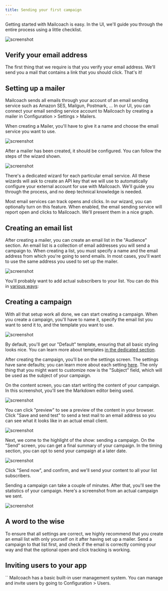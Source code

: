 ```yaml
---
title: Sending your first campaign
---
```


Getting started with Mailcoach is easy. In the UI, we'll guide you through the entire process using a little checklist.

![screenshot](/images/docs/self-hosted/v6/first/onboard.jpg)

## Verify your email address

The first thing that we require is that you verify your email address. We'll send you a mail that contains a link that you should click. That's it!

## Setting up a mailer

Mailcoach sends all emails through your account of an email sending service such as Amazon SES, Mailgun, Postmark, ...
In our UI, you can connect your email sending service account to Mailcoach by creating a mailer in Configuration > Settings > Mailers.

When creating a Mailer, you'll have to give it a name and choose the email service you want to use.

![screenshot](/images/docs/self-hosted/v6/first/create-mailer.jpg)

After a mailer has been created, it should be configured. You can follow the steps of the wizard shown.

![screenshot](/images/docs/self-hosted/v6/first/mailer.jpg)

There's a dedicated wizard for each particular email service. All these wizards will ask to create an API key that we will use to automatically configure your external account for use with Mailcoach. We'll guide you through the process, and no deep technical knowledge is needed.

Most email services can track opens and clicks. In our wizard, you can optionally turn on this feature. When enabled, the email sending service will report open and clicks to Mailcoach. We'll present them in a nice graph.

## Creating an email list

After creating a mailer, you can create an email list in the "Audience" section. An email list is a collection of email addresses you will send a campaign to. When creating a list, you must specify a name and the email address from which you're going to send emails. In most cases, you'll want to use the same address you used to set up the mailer.

![screenshot](/images/docs/self-hosted/v6/first/create-list.jpg)

You'll probably want to add actual subscribers to your list. You can do this in [various ways](/docs/self-hosted/v6/using-mailcoach/email-lists/adding-subscribers):

## Creating a campaign

With all that setup work all done, we can start creating a campaign. When you create a campaign, you'll have to name it, specify the email list you want to send it to, and the template you want to use.

![screenshot](/images/docs/self-hosted/v6/first/create-campaign.jpg)

By default, you'll get our "Default" template, ensuring that all basic styling looks nice. You can learn more about templates [in the dedicated section](/docs/cloud/using-mailcoach/templates/what-is-a-template).

After creating the campaign, you'll be on the settings screen. The settings have sane defaults; you can learn more about each setting [here](/docs/cloud/using-mailcoach/campaigns/creating-campaign#content-settings). The only thing that you might want to customize now is the "Subject" field, which will be used as the subject of your campaign.

On the content screen, you can start writing the content of your campaign. In this screenshot, you'll see the Markdown editor being used.

![screenshot](/images/docs/self-hosted/v6/first/content.jpg)


You can click "preview" to see a preview of the content in your browser. Click "Save and send test" to send a test mail to an email address so you can see what it looks like in an actual email client.

![screenshot](/images/docs/self-hosted/v6/first/preview.jpg)

Next, we come to the highlight of the show: sending a campaign. On the "Send" screen, you can get a final summary of your campaign. In the timing section, you can opt to send your campaign at a later date.

![screenshot](/images/docs/self-hosted/v6/first/send.jpg)

Click "Send now", and confirm, and we'll send your content to all your list subscribers.

Sending a campaign can take a couple of minutes. After that, you'll see the statistics of your campaign. Here's a screenshot from an actual campaign we sent.

![screenshot](/images/docs/self-hosted/v6/first/stats.jpg)

## A word to the wise

To ensure that all settings are correct, we highly recommend that you create an email list with only yourself on it after having set up a mailer. Send a campaign to that list first, and check if the email is correctly coming your way and that the optional open and click tracking is working.

## Inviting users to your app
``
Mailcoach has a basic built-in user management system. You can manage and invite users by going to Configuration > Users.
